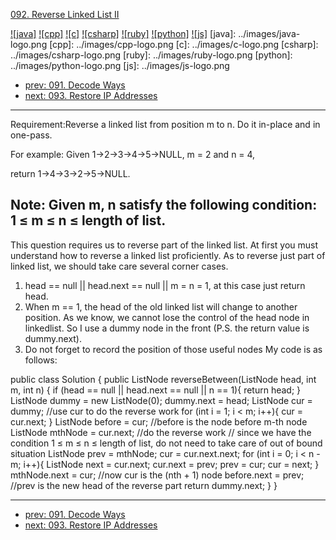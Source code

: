 [092. Reverse Linked List II](https://leetcode.com/problems/reverse-linked-list-ii/)

[![java]](../java/092-reverse-linked-list-ii.md)
[![cpp]](../cpp/092-reverse-linked-list-ii.md)
[![c]](../c/092-reverse-linked-list-ii.md)
[![csharp]](../csharp/092-reverse-linked-list-ii.md)
[![ruby]](../ruby/092-reverse-linked-list-ii.md)
[![python]](../python/092-reverse-linked-list-ii.md)
[![js]](../js/092-reverse-linked-list-ii.md)
[java]: ../images/java-logo.png
[cpp]: ../images/cpp-logo.png
[c]: ../images/c-logo.png
[csharp]: ../images/csharp-logo.png
[ruby]: ../images/ruby-logo.png
[python]: ../images/python-logo.png
[js]: ../images/js-logo.png

- [prev: 091. Decode Ways](091-decode-ways.md)
- [next: 093. Restore IP Addresses](093-restore-ip-addresses.md)

---
Requirement:Reverse a linked list from position m to n. Do it in-place and in one-pass.

For example:
Given 1->2->3->4->5->NULL, m = 2 and n = 4,

return 1->4->3->2->5->NULL.

Note:
Given m, n satisfy the following condition:
1 ≤ m ≤ n ≤ length of list.
------------------------------------------------------
This question requires us to reverse part of the linked list.
At first you must understand how to reverse a linked list proficiently.
As to reverse just part of linked list, we should take care several corner cases.
1. head == null || head.next == null || m = n = 1, at this case just return head.
2. When m == 1, the head of the old linked list will change to another position. As we know, we cannot lose the control of the head node in linkedlist. So I use a dummy node in the front    (P.S. the return value is dummy.next).
3. Do not forget to record the position of those useful nodes
My code is as follows:

public class Solution {
    public ListNode reverseBetween(ListNode head, int m, int n) {
    	if (head == null || head.next == null || n == 1){
    			return head;
    	}
    	ListNode dummy = new ListNode(0);
    	dummy.next = head;
    	ListNode cur = dummy; //use cur to do the reverse work
    	for (int i = 1; i < m; i++){
    		cur = cur.next;
    	}
    	ListNode before = cur; //before is the node before m-th node
    	ListNode mthNode = cur.next;
    	//do the reverse work
    	// since we have the condition 1 ≤ m ≤ n ≤ length of list, do not need to take care of out of bound situation
    	ListNode prev = mthNode;
    	cur = cur.next.next;
    	for (int i = 0; i < n - m; i++){ 
    		ListNode next = cur.next;
    		cur.next = prev;
    		prev = cur;
    		cur = next;
    	}
    	mthNode.next = cur; //now cur is the (nth + 1) node
    	before.next = prev; //prev is the new head of the reverse part
    	return dummy.next;
    }
}




---

- [prev: 091. Decode Ways](091-decode-ways.md)
- [next: 093. Restore IP Addresses](093-restore-ip-addresses.md)
